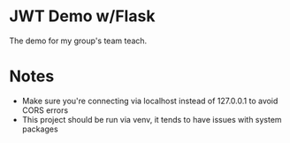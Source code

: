 # JWT Demo w/Flask
The demo for my group's team teach.

# Notes
- Make sure you're connecting via localhost instead of 127.0.0.1 to avoid CORS errors
- This project should be run via venv, it tends to have issues with system packages
